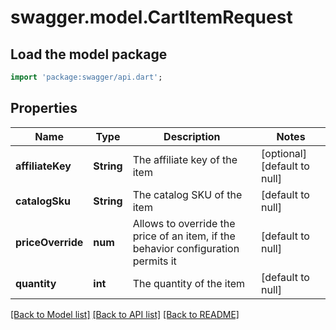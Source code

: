 # swagger.model.CartItemRequest

## Load the model package
```dart
import 'package:swagger/api.dart';
```

## Properties
Name | Type | Description | Notes
------------ | ------------- | ------------- | -------------
**affiliateKey** | **String** | The affiliate key of the item | [optional] [default to null]
**catalogSku** | **String** | The catalog SKU of the item | [default to null]
**priceOverride** | **num** | Allows to override the price of an item, if the behavior configuration permits it | [default to null]
**quantity** | **int** | The quantity of the item | [default to null]

[[Back to Model list]](../README.md#documentation-for-models) [[Back to API list]](../README.md#documentation-for-api-endpoints) [[Back to README]](../README.md)


